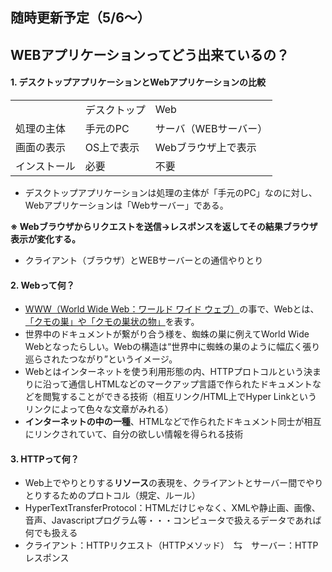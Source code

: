 ## 随時更新予定（5/6〜）
## WEBアプリケーションってどう出来ているの？
#### 1. デスクトップアプリケーションとWebアプリケーションの比較  
<!-- デスクトップアプリケーションとWebアプリケーションの違い-->
<table>
    <tr>
        <td></td>
        <td>デスクトップ</td>
        <td>Web</td>
    </tr>
    <tr>
        <td>処理の主体</td>
        <td>手元のPC</td>
        <td>サーバ（WEBサーバー）</td>
    </tr>
    <tr>
        <td>画面の表示</td>
        <td>OS上で表示</td>
        <td>Webブラウザ上で表示</td>
    </tr>
    <tr>
        <td>インストール</td>
        <td>必要</td>
        <td>不要</td>
    </tr>
</table>  

- デスクトップアプリケーションは処理の主体が「手元のPC」なのに対し、  
Webアプリケーションは「Webサーバー」である。  

**※ Webブラウザからリクエストを送信→レスポンスを返してその結果ブラウザ表示が変化する。**
- クライアント（ブラウザ）とWEBサーバーとの通信やりとり


#### 2. Webって何？
- <u>WWW（World Wide Web：ワールド ワイド ウェブ）</u>の事で、Webとは、<u>「クモの巣」や「クモの巣状の物」</u>を表す。  
- 世界中のドキュメントが繋がり合う様を、蜘蛛の巣に例えてWorld Wide Webとなったらしい。Webの構造は“世界中に蜘蛛の巣のように幅広く張り巡らされたつながり”というイメージ。
- Webとはインターネットを使う利用形態の内、HTTPプロトコルという決まりに沿って通信しHTMLなどのマークアップ言語で作られたドキュメントなどを閲覧することができる技術（相互リンク/HTML上でHyper Linkというリンクによって色々な文章がみれる）
- **インターネットの中の一種**、HTMLなどで作られたドキュメント同士が相互にリンクされていて、自分の欲しい情報を得られる技術

#### 3. HTTPって何？
- Web上でやりとりする**リソース**の表現を、クライアントとサーバー間でやりとりするためのプロトコル（規定、ルール）
- HyperTextTransferProtocol：HTMLだけじゃなく、XMLや静止画、画像、音声、Javascriptプログラム等・・・コンピュータで扱えるデータであれば何でも扱える
- クライアント：HTTPリクエスト（HTTPメソッド）　⇆　サーバー：HTTPレスポンス



